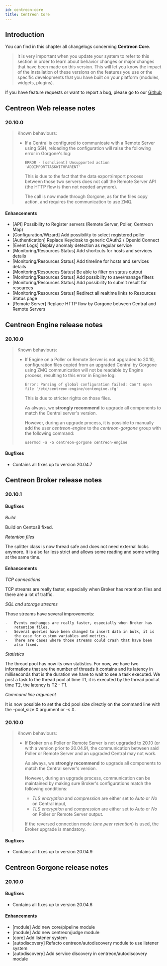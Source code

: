 ```yaml
---
id: centreon-core
title: Centreon Core
---
```


## Introduction

You can find in this chapter all changelogs concerning **Centreon Core**.

> It is very important when you update your system to refer to this section in
> order to learn about behavior changes or major changes that have been made on
> this version. This will let you know the impact of the installation of these
> versions on the features you use or the specific developments that you have
> built on your platform (modules, widgets, plugins).

If you have feature requests or want to report a bug, please go to our
[Github](https://github.com/centreon/centreon/issues/new/choose)

## Centreon Web release notes

### 20.10.0

> Known behaviours:
>
>   - If a Central is configured to communicate with a Remote Server using
>     SSH, reloading the configuration will raise the following error in
>     Gorgone's log:
>
>     ```text
>     ERROR - [sshclient] Unsupported action 'ADDIMPORTTASKWITHPARENT'
>     ```
>
>     This is due to the fact that the data export/import process between
>     those two servers does not call the Remote Server API (the HTTP
>     flow is then not needed anymore).
>
>     The call is now made through Gorgone, as for the files copy action,
>     and requires the communication to use ZMQ.

#### Enhancements

- [API] Possibility to Register servers (Remote Server, Poller, Centreon Map)
- [Configuration/Wizard] Add possibility to select registered poller
- [Authentication] Replace Keycloak to generic OAuth2 / OpenId Connect
- [Event Logs] Display anomaly detection as regular service
- [Monitoring/Resources Status] Add shortcuts for hosts and services details
- [Monitoring/Resources Status] Add timeline for hosts and services details
- [Monitoring/Resources Status] Be able to filter on status output
- [Monitoring/Resources Status] Add possibility to save/manage filters
- [Monitoring/Resources Status] Add possibility to submit result for resources
- [Monitoring/Resources Status] Redirect all realtime links to Resources Status page
- [Remote Server] Replace HTTP flow by Gorgone between Central and Remote Servers

## Centreon Engine release notes

### 20.10.0

> Known behaviours:
>
>   - If Engine on a Poller or Remote Server is not upgraded to 20.10,
>     configuration files copied from an upgraded Central by Gorgone using ZMQ
>     communication will not be readable by Engine process, resulting to this
>     error in Engine log:
>
>     ```text
>     Error: Parsing of global configuration failed: Can't open file '/etc/centreon-engine/centengine.cfg'
>     ```
>
>     This is due to stricter rights on those files.
>
>     As always, we **strongly recommend** to upgrade all components to
>     match the Central server's version.
>
>     However, during an upgrade process, it is possible to manually
>     add the user *centreon-engine* to the *centreon-gorgone* group with
>     the following command:
>
>     ```shell
>     usermod -a -G centreon-gorgone centreon-engine
>     ```

#### Bugfixes

- Contains all fixes up to version 20.04.7

## Centreon Broker release notes

### 20.10.1

#### Bugfixes

*Build*

Build on Centos8 fixed.

*Retention files*

The splitter class is now thread safe and does not need external locks
anymore. It is also far less strict and allows some reading and some
writing at the same time.

#### Enhancements

*TCP connections*

TCP streams are really faster, especially when Broker has retention
files and there are a lot of traffic.

*SQL and storage streams*

Those streams have several improvements:

    -   Events exchanges are really faster, especially when Broker has
        retention files.
    -   Several queries have been changed to insert data in bulk, it is
        the case for custom variables and metrics.
    -   There are cases where those streams could crash that have been
        also fixed.

*Statistics*

The thread pool has now its own statistics. For now, we have two
informations that are the number of threads it contains and its latency
in milliseconds that is the duration we have to wait to see a task
executed. We post a task to the thread pool at time T1, it is executed
by the thread pool at time T2, the latency is T2 - T1.

*Command line argument*

It is now possible to set the cbd pool size directly on the command line
with the –pool\_size X argument or -s X.

### 20.10.0

> Known behaviours:
>
>   - If Broker on a Poller or Remote Server is not upgraded to 20.10
>     (or with a version prior to 20.04.9), the communication between said
>     Poller or Remote Server and an upgraded Central may not work.
>
>     As always, we **strongly recommend** to upgrade all components to match
>     the Central server's version.
>
>     However, during an upgrade process, communication can be maintained
>     by making sure Broker's configurations match the following conditions:
>
>       - *TLS encryption* and *compression* are either set to
>         *Auto* or *No* on Central input,
>       - *TLS encryption* and *compression* are either set to
>         *Auto* or *No* on Poller or Remote Server output.
>
>     If the reversed connection mode (*one peer retention*) is used,
>     the Broker upgrade is mandatory.

#### Bugfixes

- Contains all fixes up to version 20.04.9

## Centreon Gorgone release notes

### 20.10.0

#### Bugfixes

- Contains all fixes up to version 20.04.6

#### Enhancements

- [module] Add new core/pipeline module
- [module] Add new centreon/judge module
- [core] Add listener system
- [autodiscovery] Refacto centreon/autodiscovery module to use listener system
- [autodiscovery] Add service discovery in centreon/autodiscovery module
